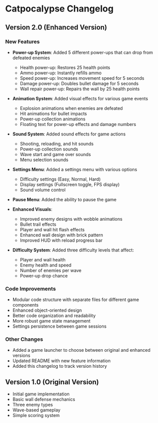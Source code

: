 # Catpocalypse Changelog

## Version 2.0 (Enhanced Version)

### New Features
- **Power-up System**: Added 5 different power-ups that can drop from defeated enemies
  - Health power-up: Restores 25 health points
  - Ammo power-up: Instantly refills ammo
  - Speed power-up: Increases movement speed for 5 seconds
  - Damage power-up: Doubles bullet damage for 5 seconds
  - Wall repair power-up: Repairs the wall by 25 health points

- **Animation System**: Added visual effects for various game events
  - Explosion animations when enemies are defeated
  - Hit animations for bullet impacts
  - Power-up collection animations
  - Floating text for power-up effects and damage numbers

- **Sound System**: Added sound effects for game actions
  - Shooting, reloading, and hit sounds
  - Power-up collection sounds
  - Wave start and game over sounds
  - Menu selection sounds

- **Settings Menu**: Added a settings menu with various options
  - Difficulty settings (Easy, Normal, Hard)
  - Display settings (Fullscreen toggle, FPS display)
  - Sound volume control

- **Pause Menu**: Added the ability to pause the game

- **Enhanced Visuals**:
  - Improved enemy designs with wobble animations
  - Bullet trail effects
  - Player and wall hit flash effects
  - Enhanced wall design with brick pattern
  - Improved HUD with reload progress bar

- **Difficulty System**: Added three difficulty levels that affect:
  - Player and wall health
  - Enemy health and speed
  - Number of enemies per wave
  - Power-up drop chance

### Code Improvements
- Modular code structure with separate files for different game components
- Enhanced object-oriented design
- Better code organization and readability
- More robust game state management
- Settings persistence between game sessions

### Other Changes
- Added a game launcher to choose between original and enhanced versions
- Updated README with new feature information
- Added this changelog to track version history

## Version 1.0 (Original Version)
- Initial game implementation
- Basic wall defense mechanics
- Three enemy types
- Wave-based gameplay
- Simple scoring system
